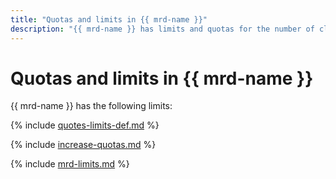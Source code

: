 ```yaml
---
title: "Quotas and limits in {{ mrd-name }}"
description: "{{ mrd-name }} has limits and quotas for the number of clusters, total number of processor cores for all database hosts, total amount of RAM for all database hosts, and total storage for all clusters per cloud. For more information about such restrictions, read this article."
---
```


# Quotas and limits in {{ mrd-name }}

{{ mrd-name }} has the following limits:

{% include [quotes-limits-def.md](../../_includes/quotes-limits-def.md) %}

{% include [increase-quotas.md](../../_includes/increase-quotas.md) %}

{% include [mrd-limits.md](../../_includes/mdb/mrd-limits.md) %}

